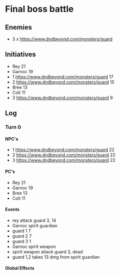 # Final boss battle

## Enemies

- 3 x https://www.dndbeyond.com/monsters/guard

## Initiatives

-  Rey 21
-  Garnoc 19
-  1 https://www.dndbeyond.com/monsters/guard 17
-  2 https://www.dndbeyond.com/monsters/guard 15
-  Bree 13
-  Colt 11
-  3 https://www.dndbeyond.com/monsters/guard 9

## Log

### Turn 0

#### NPC's

-  1 https://www.dndbeyond.com/monsters/guard 22
-  2 https://www.dndbeyond.com/monsters/guard 22
-  3 https://www.dndbeyond.com/monsters/guard 22

#### PC's

-  Rey 21
-  Garnoc 19
-  Bree 13
-  Colt 11

#### Events

- rey attack guard 3, 14
- Garnoc spirit guardian
- guard 1 7
- guard 2 7
- guard 3 1
- Garnoc spirit weapon
- spirit weapon attack guard 3, dead
- guard 1,2 takes 13 dmg from spirit guardian

#### Global Effects
